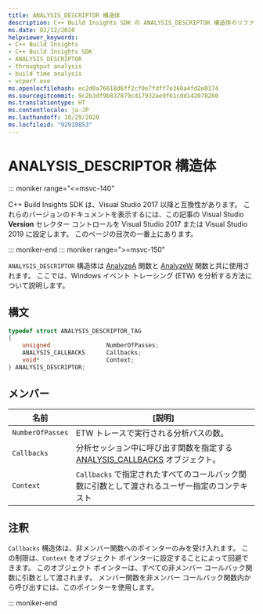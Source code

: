 ```yaml
---
title: ANALYSIS_DESCRIPTOR 構造体
description: C++ Build Insights SDK の ANALYSIS_DESCRIPTOR 構造体のリファレンス。
ms.date: 02/12/2020
helpviewer_keywords:
- C++ Build Insights
- C++ Build Insights SDK
- ANALYSIS_DESCRIPTOR
- throughput analysis
- build time analysis
- vcperf.exe
ms.openlocfilehash: ec2d0a76618d6ff2cf0e7fdff7e360a4fd2e0174
ms.sourcegitcommit: 9c2b3df9b837879cd17932ae9f61cdd142078260
ms.translationtype: HT
ms.contentlocale: ja-JP
ms.lasthandoff: 10/29/2020
ms.locfileid: "92919853"
---
```

# <a name="analysis_descriptor-structure"></a>ANALYSIS_DESCRIPTOR 構造体

::: moniker range="<=msvc-140"

C++ Build Insights SDK は、Visual Studio 2017 以降と互換性があります。 これらのバージョンのドキュメントを表示するには、この記事の Visual Studio **Version** セレクター コントロールを Visual Studio 2017 または Visual Studio 2019 に設定します。 このページの目次の一番上にあります。

::: moniker-end
::: moniker range=">=msvc-150"

`ANALYSIS_DESCRIPTOR` 構造体は [AnalyzeA](../functions/analyze-a.md) 関数と [AnalyzeW](../functions/analyze-w.md) 関数と共に使用されます。 ここでは、Windows イベント トレーシング (ETW) を分析する方法について説明します。

## <a name="syntax"></a>構文

```cpp
typedef struct ANALYSIS_DESCRIPTOR_TAG
{
    unsigned                NumberOfPasses;
    ANALYSIS_CALLBACKS      Callbacks;
    void*                   Context;
} ANALYSIS_DESCRIPTOR;
```

## <a name="members"></a>メンバー

| 名前 | [説明] |
|--|--|
| `NumberOfPasses` | ETW トレースで実行される分析パスの数。 |
| `Callbacks` | 分析セッション中に呼び出す関数を指定する [ANALYSIS_CALLBACKS](analysis-callbacks-struct.md) オブジェクト。 |
| `Context` | `Callbacks` で指定されたすべてのコールバック関数に引数として渡されるユーザー指定のコンテキスト |

## <a name="remarks"></a>注釈

`Callbacks` 構造体は、非メンバー関数へのポインターのみを受け入れます。 この制限は、`Context` をオブジェクト ポインターに設定することによって回避できます。 このオブジェクト ポインターは、すべての非メンバー コールバック関数に引数として渡されます。 メンバー関数を非メンバー コールバック関数内から呼び出すには、このポインターを使用します。

::: moniker-end
